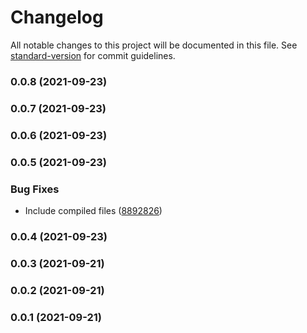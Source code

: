 # Changelog

All notable changes to this project will be documented in this file. See [standard-version](https://github.com/conventional-changelog/standard-version) for commit guidelines.

### 0.0.8 (2021-09-23)

### 0.0.7 (2021-09-23)

### 0.0.6 (2021-09-23)

### 0.0.5 (2021-09-23)


### Bug Fixes

* Include compiled files ([8892826](https://github.com/AptoPayments/test-server/commit/8892826ae10a5dd4f30d20452e8d8a0a91f84fe8))

### 0.0.4 (2021-09-23)

### 0.0.3 (2021-09-21)

### 0.0.2 (2021-09-21)

### 0.0.1 (2021-09-21)
